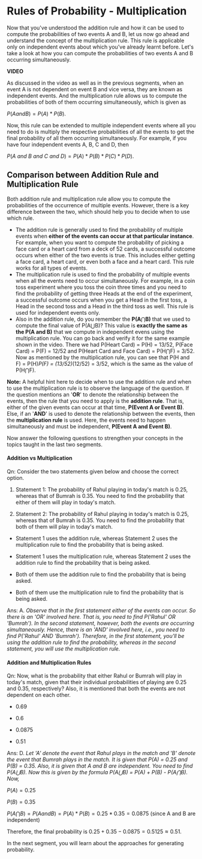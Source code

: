# Rules of Probability - Multiplication

Now that you've understood the addition rule and how it can be used to compute the probabilities of two events A and B, let us now go ahead and understand the concept of the multiplication rule.  This rule is applicable only on independent events about which you've already learnt before. Let's take a look at how you can compute the probabilities of two events A and B occurring simultaneously.

**VIDEO**

As discussed in the video as well as in the previous segments, when an event A is not dependent on event B and vice versa, they are known as independent events. And the multiplication rule allows us to compute the probabilities of both of them occurring simultaneously, which is given as

$P(A and B) = P(A)*P(B)$.

Now, this rule can be extended to multiple independent events where all you need to do is multiply the respective probabilities of all the events to get the final probability of all them occurring simultaneously. For example, if you have four independent events A, B, C and D, then

$P(A\ and\ B\ and\ C\ and\ D) = P(A)*P(B)*P(C)*P(D)$.

## **Comparison between Addition Rule and Multiplication Rule**

Both addition rule and multiplication rule allow you to compute the probabilities of the occurrence of multiple events. However, there is a key difference between the two, which should help you to decide when to use which rule.

- The addition rule is generally used to find the probability of multiple events when **either of the events can occur at that particular instance**. For example, when you want to compute the probability of picking a face card or a heart card from a deck of 52 cards, a successful outcome occurs when either of the two events is true. This includes either getting a face card, a heart card, or even both a face and a heart card. This rule works for all types of events.
- The multiplication rule is used to find the probability of multiple events when all the events need to occur simultaneously. For example, in a coin toss experiment where you toss the coin three times and you need to find the probability of getting three Heads at the end of the experiment, a successful outcome occurs when you get a Head in the first toss, a Head in the second toss and a Head in the third toss as well. This rule is used for independent events only.
- Also in the addition rule, do you remember the **P(A**⋂**B)** that we used to compute the final value of P(A⋃B)? This value is **exactly the same as the P(A and B)** that we compute in independent evens using the multiplication rule. You can go back and verify it for the same example shown in the video. There we had P(Heart Card) = P(H) = 13/52, P(Face Card) = P(F) = 12/52 and P(Heart Card  and Face Card) = P(H⋂F) = 3/52.  Now as mentioned by the multiplication rule, you can see that P(H and F) = P(H)*P(F) = (13/52)*(12/52) = 3/52, which is the same as the value of P(H⋂F).

**Note:** A helpful hint here to decide when to use the addition rule and when to use the multiplication rule is to observe the language of the question. If the question mentions an '**OR**' to denote the relationship between the events, then the rule that you need to apply is the **addition rule**. That is, either of the given events can occur at that time, **P(Event A or Event B)**. Else, if an '**AND**' is used to denote the relationship between the events, then the **multiplication rule** is used. Here, the events need to happen simultaneously and must be independent, **P(Event A and Event B)**.

Now answer the following questions to strengthen your concepts in the topics taught in the last two segments.

#### Addition vs Multiplication

Qn: Consider the two statements given below and choose the correct option.

1. Statement 1: The probability of Rahul playing in today's match is 0.25, whereas that of Bumrah is 0.35. You need to find the probability that either of them will play in today's match.

2. Statement 2: The probability of Rahul playing in today's match is 0.25, whereas that of Bumrah is 0.35. You need to find the probability that both of them will play in today's match.

- Statement 1 uses the addition rule, whereas Statement 2 uses the multiplication rule to find the probability that is being asked.

- Statement 1 uses the multiplication rule, whereas Statement 2 uses the addition rule to find the probability that is being asked.

- Both of them use the addition rule to find the probability that is being asked.

- Both of them use the multiplication rule to find the probability that is being asked.

Ans: A. *Observe that in the first statement either of the events can occur. So there is an 'OR' involved here. That is, you need to find P('Rahul' OR 'Bumrah'). In the second statement, however, both the events are occurring simultaneously. Hence, there is an 'AND' involved here, i.e., you need to find P('Rahul' AND 'Bumrah'). Therefore, in the first statement, you'll be using the addition rule to find the probability, whereas in the second statement, you will use the multiplication rule.*

#### Addition and Multiplication Rules

Qn: Now, what is the probability that either Rahul or Bumrah will play in today's match, given that their individual probabilities of playing are 0.25 and 0.35, respectively? Also, it is mentioned that both the events are not dependent on each other.

- 0.69

- 0.6

- 0.0875

- 0.51

Ans: D. *Let 'A' denote the event that Rahul plays in the match and 'B' denote the event that Bumrah plays in the match. It is given that P(A) = 0.25 and P(B) = 0.35. Also, it is given that A and B are independent. You need to find P(A⋃B). Now this is given by the formula P(A⋃B) = P(A) + P(B) - P(A⋂B). Now,*

$P(A) = 0.25$

$P(B) = 0.35$

$P(A⋂B) = P(A and B) = P(A)*P(B) = 0.25*0.35 = 0.0875$ (since A and B are independent)

Therefore, the final probability is $0.25 + 0.35 - 0.0875 = 0.5125 \approx 0.51$.

In the next segment, you will learn about the approaches for generating probability.
